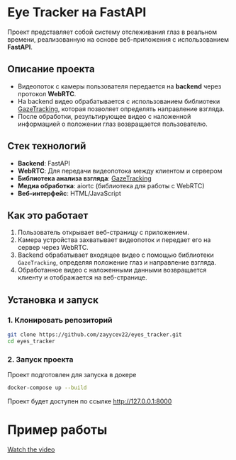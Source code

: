 # Eye Tracker на FastAPI

Проект представляет собой систему отслеживания глаз в реальном времени, реализованную на основе веб-приложения с использованием **FastAPI**. 

## Описание проекта

- Видеопоток с камеры пользователя передается на **backend** через протокол **WebRTC**.
- На backend видео обрабатывается с использованием библиотеки [GazeTracking](https://github.com/antoinelame/GazeTracking), которая позволяет определять направление взгляда.
- После обработки, результирующее видео с наложенной информацией о положении глаз возвращается пользователю.

## Стек технологий

- **Backend**: FastAPI
- **WebRTC**: Для передачи видеопотока между клиентом и сервером
- **Библиотека анализа взгляда**: [GazeTracking](https://github.com/antoinelame/GazeTracking)
- **Медиа обработка**: aiortc (библиотека для работы с WebRTC)
- **Веб-интерфейс**: HTML/JavaScript

## Как это работает

1. Пользователь открывает веб-страницу с приложением.
2. Камера устройства захватывает видеопоток и передает его на сервер через WebRTC.
3. Backend обрабатывает входящее видео с помощью библиотеки `GazeTracking`, определяя положение глаз и направление взгляда.
4. Обработанное видео с наложенными данными возвращается клиенту и отображается на веб-странице.

## Установка и запуск

### 1. Клонировать репозиторий
```bash
git clone https://github.com/zayycev22/eyes_tracker.git
cd eyes_tracker
```
### 2. Запуск проекта
Проект подготовлен для запуска в докере
```bash
docker-compose up --build
```
Проект будет доступен по ссылке http://127.0.0.1:8000


# Пример работы
[Watch the video](eyes_tracker.mp4)
